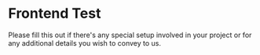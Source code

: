 # Frontend Test
Please fill this out if there's any special setup involved in your project or for any additional
details you wish to convey to us.